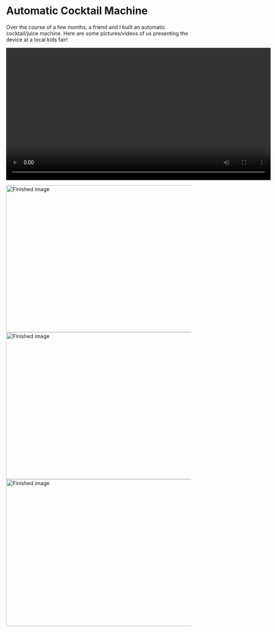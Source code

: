 # <b>Automatic Cocktail Machine</b>

Over the course of a few months, a friend and I built an automatic cocktail/juice machine. Here are some pictures/videos of us presenting the device at a local kids fair!

<video controlswidth = "640" height = "360" src="https://drive.google.com/file/d/1ihVRB2AM-kSFW0L2elovSMj96veMLbBt/view?usp=sharing"> </video>

<img src="https://github.com/Rayan-Garg/S3-Machine/blob/main/IMG_9549.JPG?raw=true" alt="Finished image" width="600" height="400">
<img src="https://github.com/Rayan-Garg/S3-Machine/blob/main/IMG_9546.JPG?raw=true" alt="Finished image" width="600" height="400">
<img src="https://github.com/Rayan-Garg/S3-Machine/blob/main/IMG_9550.JPG?raw=true" alt="Finished image" width="600" height="400">
